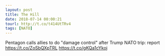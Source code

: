 ```yaml
---
layout: post
title: The Hill
date: 2018-07-14 00:00:21
tourl: http://t.co/t414UtTRv4
tags: [NATO]
---
```

Pentagon calls allies to do "damage control" after Trump NATO trip: report https://t.co/ZoSbQXpTRL https://t.co/gKQa1cYkoj